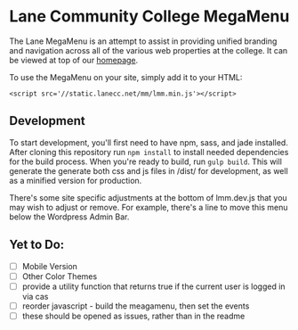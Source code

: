 Lane Community College MegaMenu
===============================
The Lane MegaMenu is an attempt to assist in providing unified branding and navigation across all of the various web properties at the college. It can be viewed at top of our [homepage](https://www.lanecc.edu).

To use the MegaMenu on your site, simply add it to your HTML:

    <script src='//static.lanecc.net/mm/lmm.min.js'></script>

Development
-----------
To start development, you'll first need to have npm, sass, and jade installed. After cloning this repository run `npm install` to install needed dependencies for the build process. When you're ready to build, run `gulp build`. This will generate the generate both css and js files in /dist/ for development, as well as a minified version for production.

There's some site specific adjustments at the bottom of lmm.dev.js that you may wish to adjust or remove. For example, there's a line to move this menu below the Wordpress Admin Bar. 

Yet to Do:
----------
- [ ] Mobile Version
- [ ] Other Color Themes
- [ ] provide a utility function that returns true if the current user is logged in via cas
- [ ] reorder javascript - build the meagamenu, then set the events
- [ ] these should be opened as issues, rather than in the readme